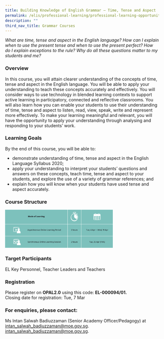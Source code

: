 ```yaml
---
title: Building Knowledge of English Grammar – Time, Tense and Aspect
permalink: /elis/professional-learning/professional-learning-opportunities/primary/time-tense-and-aspect/
description: ""
third_nav_title: Grammar Courses
---
```

<em>What are time, tense and aspect in the English language? How can I explain when to use the present tense and when to use the present perfect? How do I explain exceptions to the rule? Why do all these questions matter to my students and me?</em>

### Overview

In this course, you will attain clearer understanding of the concepts of time, tense and aspect in the English language. You will be able to apply your understanding to teach these concepts accurately and effectively. You will consider ways to use technology in blended learning contexts to support active learning in participatory, connected and reflective classrooms. You will also learn how you can enable your students to use their understanding of time, tense and aspect to listen, read, view, speak, write and represent more effectively. To make your learning meaningful and relevant, you will have the opportunity to apply your understanding through analysing and responding to your students’ work.

### Learning Goals


By the end of this course, you will be able to:

*   demonstrate understanding of time, tense and aspect in the English Language Syllabus 2020;
*   apply your understanding to interpret your students’ questions and answers on these concepts, teach time, tense and aspect to your students, and explore the use of a variety of grammar references; and
*   explain how you will know when your students have used tense and aspect accurately.

### Course Structure

<img src="/images/course%20structure%2014.png" style="width:70%">
		 
### Target Participants
EL Key Personnel, Teacher Leaders and Teachers

### Registration

Please register on&nbsp;**OPAL2.0**&nbsp;using this code:&nbsp;**EL-000094/01.**  
Closing date for registration: Tue, 7 Mar

### For enquiries, please contact:
Ms Intan Salwah Badiuzzaman (Senior Academy Officer/Pedagogy) at intan_salwah_badiuzzaman@moe.gov.sg.
<a href="mailto:intan_salwah_badiuzzaman@moe.gov.sg">intan_salwah_badiuzzaman@moe.gov.sg.</a>